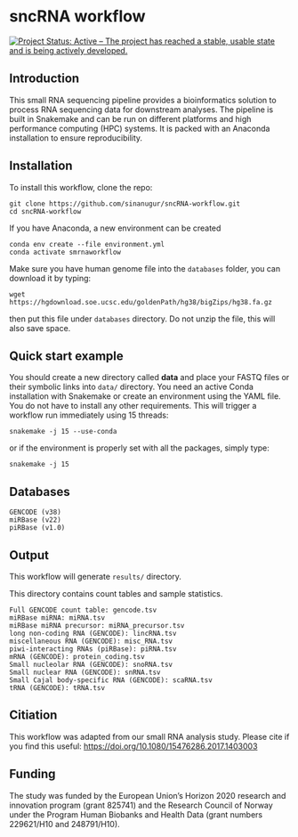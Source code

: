 # sncRNA workflow
[![Project Status: Active – The project has reached a stable, usable state and is being actively developed.](http://www.repostatus.org/badges/latest/active.svg)](http://www.repostatus.org/#active) 

Introduction
------------

This small RNA sequencing pipeline provides a bioinformatics solution to process RNA sequencing data for downstream analyses. The pipeline is built in Snakemake and can be run on different platforms and high performance computing (HPC) systems. It is packed with an Anaconda installation to ensure reproducibility. 



Installation
------------
To install this workflow, clone the repo:

```
git clone https://github.com/sinanugur/sncRNA-workflow.git
cd sncRNA-workflow

```

If you have Anaconda, a new environment can be created

```
conda env create --file environment.yml
conda activate smrnaworkflow

```

Make sure you have human genome file into the `databases` folder, you can download it by typing:

```
wget https://hgdownload.soe.ucsc.edu/goldenPath/hg38/bigZips/hg38.fa.gz
```

then put this file under `databases` directory. Do not unzip the file, this will also save space.

Quick start example
-------------------
You should create a new directory called __data__ and place your FASTQ files or their symbolic links into `data/` directory. You need an active Conda installation with Snakemake or create an environment using the YAML file. You do not have to install any other requirements. This will trigger a workflow run immediately using 15 threads:

```
snakemake -j 15 --use-conda
```

or if the environment is properly set with all the packages, simply type:

```
snakemake -j 15 
```


Databases
---------------------
```
GENCODE (v38)
miRBase (v22)
piRBase (v1.0)
```

Output
------
This workflow will generate `results/` directory. 

This directory contains count tables and sample statistics.

```
Full GENCODE count table: gencode.tsv
miRBase miRNA: miRNA.tsv
miRBase miRNA precursor: miRNA_precursor.tsv
long non-coding RNA (GENCODE): lincRNA.tsv
miscellaneous RNA (GENCODE): misc_RNA.tsv
piwi-interacting RNAs (piRBase): piRNA.tsv
mRNA (GENCODE): protein_coding.tsv
Small nucleolar RNA (GENCODE): snoRNA.tsv
Small nuclear RNA (GENCODE): snRNA.tsv
Small Cajal body-specific RNA (GENCODE): scaRNA.tsv
tRNA (GENCODE): tRNA.tsv
```
Citiation
---------
This workflow was adapted from our small RNA analysis study. Please cite if you find this useful: https://doi.org/10.1080/15476286.2017.1403003

Funding
---------
The study was funded by the European Union’s Horizon 2020 research and innovation program (grant 825741) and the Research Council of Norway under the Program Human Biobanks and Health Data (grant numbers 229621/H10 and 248791/H10). 



